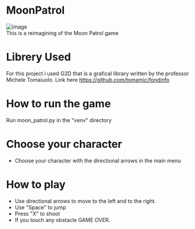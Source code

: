 # MoonPatrol
![image](https://user-images.githubusercontent.com/97694176/229169978-c5e886b0-a1b8-4a11-aa62-61a3f4c7ae22.png)
<br>This is a reimagining of the Moon Patrol game

# Librery Used 
For this project i used G2D that is a grafical library written by the professor Michele Tomaiuolo.
Link here https://github.com/tomamic/fondinfo

# How to run the game 
Run moon_patrol.py in the "venv" directory

# Choose your character
- Choose your character with the directional arrows in the main menu

# How to play
- Use directional arrows to move to the left and to the right.
- Use "Space" to jump
- Press "X" to shoot
- If you touch any obstacle GAME OVER.
